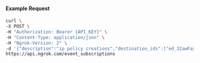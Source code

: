 <!-- Code generated for API Clients. DO NOT EDIT. -->

#### Example Request

```bash
curl \
-X POST \
-H "Authorization: Bearer {API_KEY}" \
-H "Content-Type: application/json" \
-H "Ngrok-Version: 2" \
-d '{"description":"ip policy creations","destination_ids":["ed_32awFaybztuAAWcdEgaQ65nd6pS"],"metadata":"{\"environment\": \"staging\"}","sources":[{"type":"ip_policy_created.v0"}]}' \
https://api.ngrok.com/event_subscriptions
```
